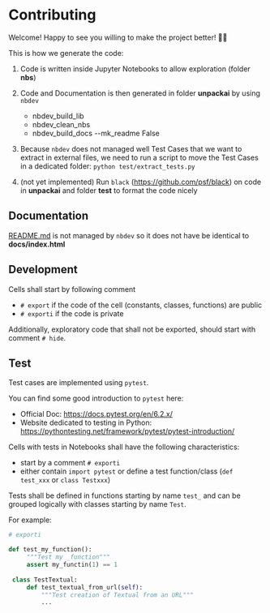 # Contributing

Welcome! Happy to see you willing to make the project better! 🎉🥳

This is how we generate the code:

1. Code is written inside Jupyter Notebooks to allow exploration (folder **nbs**)

2. Code and Documentation is then generated in folder **unpackai** by using `nbdev`
    * nbdev_build_lib
    * nbdev_clean_nbs
    * nbdev_build_docs --mk_readme False

3. Because `nbdev` does not managed well Test Cases that we want to extract in external files, we need to run a script to move the Test Cases in a dedicated folder:
`python test/extract_tests.py`

4. (not yet implemented) Run `black` (https://github.com/psf/black) on code in **unpackai** and folder **test** to format the code nicely


## Documentation

[README.md](README.md) is not managed by `nbdev` so it does not have be identical to **docs/index.html**


## Development

Cells shall start by following comment

* `# export` if the code of the cell (constants, classes, functions) are public
* `# exporti` if the code is private

Additionally, exploratory code that shall not be exported, should start with comment `# hide`.


## Test

Test cases are implemented using `pytest`.

You can find some good introduction to `pytest` here:
* Official Doc: https://docs.pytest.org/en/6.2.x/ 
* Website dedicated to testing in Python: https://pythontesting.net/framework/pytest/pytest-introduction/

Cells with tests in Notebooks shall have the following characteristics:
  * start by a comment `# exporti`
  * either contain `import pytest` or define a test function/class (`def test_xxx` or `class Testxxx`)

Tests shall be defined in functions starting by name `test_`
and can be grouped logically with classes starting by name `Test`.

For example:

```python
# exporti

def test_my_function():
     """Test my _function"""
     assert my_functin(1) == 1
   
 class TestTextual:
     def test_textual_from_url(self):
         """Test creation of Textual from an URL"""
         ...
         
```
